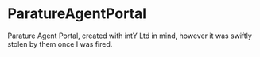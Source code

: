 # ParatureAgentPortal
Parature Agent Portal, created with intY Ltd in mind, however it was swiftly stolen by them once I was fired.
